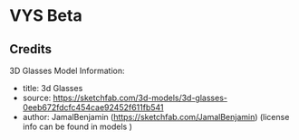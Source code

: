 # VYS Beta

## Credits

3D Glasses Model Information:
* title:	3d Glasses
* source:	https://sketchfab.com/3d-models/3d-glasses-0eeb672fdcfc454cae92452f611fb541
* author:	JamalBenjamin (https://sketchfab.com/JamalBenjamin) (license info can be found in models )